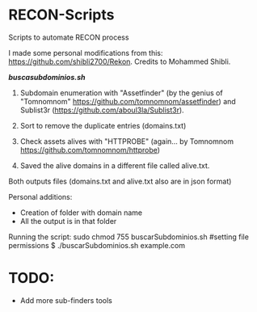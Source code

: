 # RECON-Scripts
Scripts to automate RECON process

I made some personal modifications from this: https://github.com/shibli2700/Rekon. Credits to Mohammed Shibli.

***buscasubdominios.sh***

1) Subdomain enumeration with "Assetfinder" (by the genius of "Tomnomnom" https://github.com/tomnomnom/assetfinder) and Sublist3r (https://github.com/aboul3la/Sublist3r).

2) Sort to remove the duplicate entries (domains.txt)

3) Check assets alives with "HTTPROBE" (again... by Tomnomnom https://github.com/tomnomnom/httprobe)

4) Saved the alive domains in a different file called alive.txt.

Both outputs files (domains.txt and alive.txt also are in json format)

Personal additions:
* Creation of folder with domain name
* All the output is in that folder

Running the script:
sudo chmod 755 buscarSubdominios.sh #setting file permissions
$ ./buscarSubdominios.sh example.com

# TODO:

- Add more sub-finders tools
